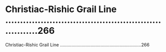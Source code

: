 # Christiac-Rishic Grail Line ................................................................266

Christiac-Rishic Grail Line ................................................................266